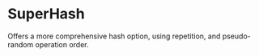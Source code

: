 SuperHash
=========

Offers a more comprehensive hash option, using repetition, and pseudo-random operation order.
